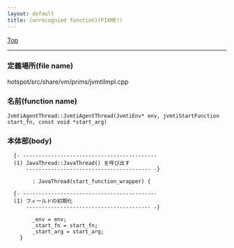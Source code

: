 ```yaml
---
layout: default
title: (unrecognied function)(FIXME!)
---
```

[Top](../index.html)

--- 
### 定義場所(file name)
hotspot/src/share/vm/prims/jvmtiImpl.cpp

### 名前(function name)
```
JvmtiAgentThread::JvmtiAgentThread(JvmtiEnv* env, jvmtiStartFunction start_fn, const void *start_arg)
```

### 本体部(body)
```
  {- -------------------------------------------
  (1) JavaThread::JavaThread() を呼び出す
      ---------------------------------------- -}

	    : JavaThread(start_function_wrapper) {

  {- -------------------------------------------
  (1) フィールドの初期化
      ---------------------------------------- -}

	    _env = env;
	    _start_fn = start_fn;
	    _start_arg = start_arg;
	}
	
```


